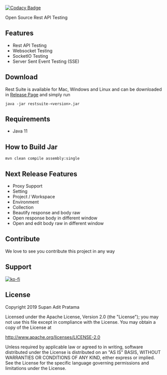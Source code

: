[![Codacy Badge](https://api.codacy.com/project/badge/Grade/961465595d4a4e5785d8a0c586f64af7)](https://www.codacy.com/manual/supanadit/restsuite?utm_source=github.com&amp;utm_medium=referral&amp;utm_content=supanadit/restsuite&amp;utm_campaign=Badge_Grade)

Open Source Rest API Testing

## Features
- Rest API Testing
- Websocket Testing
- SocketIO Testing
- Server Sent Event Testing (SSE)

## Download

Rest Suite is available for Mac, Windows and Linux and can be downloaded in
[Release Page](https://github.com/supanadit/restsuite/releases) and simply run

```shell script
java -jar restsuite-<version>.jar
```

## Requirements
- Java 11

## How to Build Jar

```shell script
mvn clean compile assembly:single
```

## Next Release Features
- Proxy Support
- Setting
- Project / Workspace
- Environment
- Collection
- Beautify response and body raw
- Open response body in different window
- Open and edit body raw in different window

## Contribute
We love to see you contribute this project in any way

## Support
[![ko-fi](https://www.ko-fi.com/img/githubbutton_sm.svg)](https://ko-fi.com/N4N01CIMZ)

## License
Copyright 2019 Supan Adit Pratama

Licensed under the Apache License, Version 2.0 (the "License");
you may not use this file except in compliance with the License.
You may obtain a copy of the License at

 http://www.apache.org/licenses/LICENSE-2.0

Unless required by applicable law or agreed to in writing, software
distributed under the License is distributed on an "AS IS" BASIS,
WITHOUT WARRANTIES OR CONDITIONS OF ANY KIND, either express or implied.
See the License for the specific language governing permissions and
limitations under the License.
